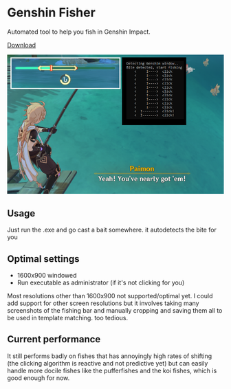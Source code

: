 # Genshin Fisher

Automated tool to help you fish in Genshin Impact.

[Download](https://github.com/johngohrw/genshin-fisher/releases/download/Alpha/GenshinFisher.zip)

![](/screenshot.png "")

## Usage
Just run the .exe and go cast a bait somewhere. it autodetects the bite for you

## Optimal settings
- 1600x900 windowed
- Run executable as administrator (if it's not clicking for you)

Most resolutions other than 1600x900 not supported/optimal yet. I could add support for other screen resolutions but it involves taking many screenshots of the fishing bar and manually cropping and saving them all to be used in template matching. too tedious.

## Current performance

It still performs badly on fishes that has annoyingly high rates of shifting (the clicking algorithm is reactive and not predictive yet) but can easily handle more docile fishes like the pufferfishes and the koi fishes, which is good enough for now.
